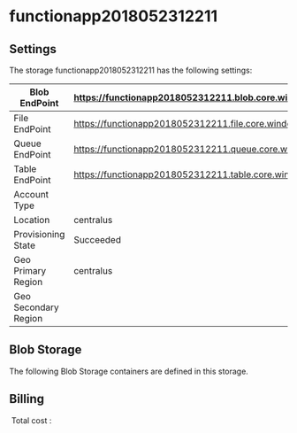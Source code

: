 # functionapp2018052312211

## Settings
The storage functionapp2018052312211 has the following settings:

| Blob EndPoint | https://functionapp2018052312211.blob.core.windows.net/  |
| --- | --- |
| File EndPoint | https://functionapp2018052312211.file.core.windows.net/  |
| Queue EndPoint | https://functionapp2018052312211.queue.core.windows.net/  |
| Table EndPoint | https://functionapp2018052312211.table.core.windows.net/  |
| Account Type |   |
| Location | centralus  |
| Provisioning State | Succeeded  |
| Geo Primary Region | centralus  |
| Geo Secondary Region |   |



## Blob Storage
The following Blob Storage containers are defined in this storage. 






## Billing
 Total cost : 
